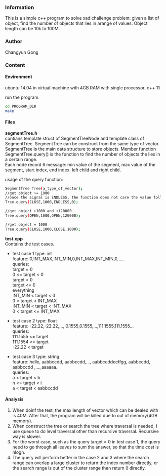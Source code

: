 ### Information
This is a simple c++ program to solve xad challenge problem: given a list of object, find the number of objects that lies in arange of values. Object length can be 10k to 100M.

### Author
Changyun Gong

### Content

#### Environment
ubuntu 14.04 in virtual machine with 4GB RAM with single processor.
c++ 11  

run the program:
```bash
cd PROGRAM_DIR
make
```

#### Files
**segmentTree.h**  
contians template struct of SegmentTreeNode and template class of SegmentTree. SegmentTree can be construct from the same type of vector. SegmentTree is the main data structure to store objects. Member function SegmentTree.query() is the function to find the number of objects the lies in a certain range.  
Each node record 6 message: min value of the segment, max value of the segment, start index, end index, left child and right child.  


usage of the query function:  
```bash
SegmentTree Tree(a_type_of_vector);
//get object >= 1000
//once the signal is ENDLESS, the function does not care the value folloing with the signal.
Tree.query(CLOSE,1000,ENDLESS,0);

//get object >1000 and <120000
Tree.query(OPEN,1000,OPEN,120000);

//get object = 1000
Tree.query(CLOSE,1000,CLOSE,1000);
```

**test.cpp**  
Contains the test cases.  
- test case 1
type: int  
feature: 0,INT_MAX,INT_MIN,0,INT_MAX,INT_MIN,0,.....  
queries:   
target = 0  
0 <= target < 0  
target < 0  
target <= 0  
everything  
INT_MIN < target < 0  
0 < target < INT_MAX  
INT_MIN < target < INT_MAX  
0 < target <= INT_MAX  

- test case 2
type: float  
feature:  -22.22,-22.22,..., 0.1555,0.1555,...,111.1555,111.1555...  
queries:  
111.1555 <= target  
111.1554 <= target  
-22.22 < target  

- test case 3
type: string  
feature: hello, aabbccdd, aabbccdd,..., aabbccddeeffgg, aabbccdd, aabbccdd ,....,aaaaaa.  
queries:  
a < target < b  
h <= target < i  
a < target < aabbccdd  

#### Analysis
1. When doinf the test, the max length of vector which can be dealed with is 40M. After that, the program will be killed due to out of memory(4GB memory).  
2. When construct the tree or search the tree where traversal is needed, I use queue to do level traversal other than recursive traversal. Recursive way is slower.  
3. For the worst case, such as the query target = 0 in test case 1, the query need to go through all leaves to sum the answer, so that the time cost is nlogn.  
4. The query will perform better in the case 2 and 3 where the search range can overlap a large cluster to return the index number directly, or the search range is out of the cluster range then return 0 directly.









